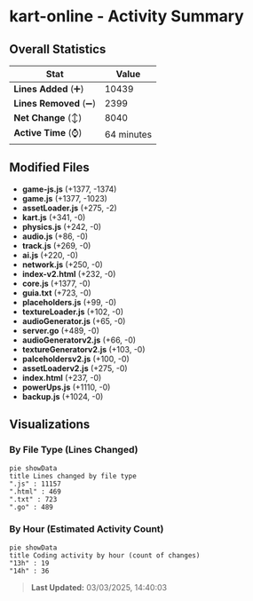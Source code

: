 # kart-online - Activity Summary 

## Overall Statistics

| Stat                   | Value                                                             |
| ---------------------- | ----------------------------------------------------------------- |
| **Lines Added** (➕)   | 10439                                          |
| **Lines Removed** (➖) | 2399                                        |
| **Net Change** (↕)    | 8040                |
| **Active Time** (⌚)   | 64 minutes |


## Modified Files
- **game-js.js** (+1377, -1374)
- **game.js** (+1377, -1023)
- **assetLoader.js** (+275, -2)
- **kart.js** (+341, -0)
- **physics.js** (+242, -0)
- **audio.js** (+86, -0)
- **track.js** (+269, -0)
- **ai.js** (+220, -0)
- **network.js** (+250, -0)
- **index-v2.html** (+232, -0)
- **core.js** (+1377, -0)
- **guia.txt** (+723, -0)
- **placeholders.js** (+99, -0)
- **textureLoader.js** (+102, -0)
- **audioGenerator.js** (+65, -0)
- **server.go** (+489, -0)
- **audioGeneratorv2.js** (+66, -0)
- **textureGeneratorv2.js** (+103, -0)
- **palceholdersv2.js** (+100, -0)
- **assetLoaderv2.js** (+275, -0)
- **index.html** (+237, -0)
- **powerUps.js** (+1110, -0)
- **backup.js** (+1024, -0)

## Visualizations

### By File Type (Lines Changed)

```mermaid
pie showData
title Lines changed by file type
".js" : 11157
".html" : 469
".txt" : 723
".go" : 489
```

### By Hour (Estimated Activity Count)

```mermaid
pie showData
title Coding activity by hour (count of changes)
"13h" : 19
"14h" : 36
```


> **Last Updated:** 03/03/2025, 14:40:03